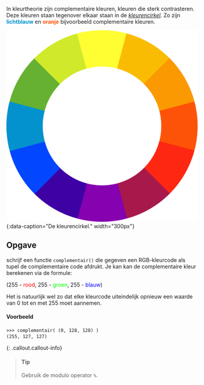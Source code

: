 In kleurtheorie zijn complementaire kleuren, kleuren die sterk contrasteren. Deze kleuren staan tegenover elkaar staan in de <a href="https://nl.wikipedia.org/wiki/Kleurencirkel" target="_blanc">*kleurencirkel*</a>. Zo zijn <span style="color:#0392CE">**lichtblauw**</span> en <span style="color:#FD5308">**oranje**</span> bijvoorbeeld complementaire kleuren.

![De kleurencirkel.](media/color-wheel.png "Afbeelding door Sakurambo op Wikipedia."){:data-caption="De kleurencirkel." width="300px"}

## Opgave
schrijf een functie `complementair()` die gegeven een RGB-kleurcode als tupel de complementaire code afdrukt. Je kan kan de complementaire kleur berekenen via de formule:

<div class="dodona-centered-group">
(255 - <span style="color:#FF0000">rood</span>, 255 - <span style="color:#00FF00">groen</span>, 255 - <span style="color:#0000FF">blauw</span>)
</div>

Het is natuurlijk wel zo dat elke kleurcode uiteindelijk opnieuw een waarde van 0 tot en met 255 moet aannemen.
#### Voorbeeld
```
>>> complementair( (0, 128, 128) )
(255, 127, 127)
```

{: .callout.callout-info}
> #### Tip
> Gebruik de modulo operator `%`.